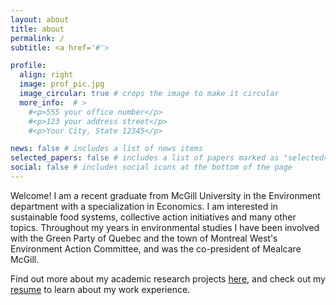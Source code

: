 ```yaml
---
layout: about
title: about
permalink: /
subtitle: <a href='#'>

profile:
  align: right
  image: prof_pic.jpg
  image_circular: true # crops the image to make it circular
  more_info:  # >
    #<p>555 your office number</p>
    #<p>123 your address street</p>
    #<p>Your City, State 12345</p>

news: false # includes a list of news items
selected_papers: false # includes a list of papers marked as "selected={true}"
social: false # includes social icons at the bottom of the page
---
```


Welcome! I am a recent graduate from McGill University in the Environment department with a specialization in Economics. I am interested in sustainable food systems, collective action initiatives and many other topics. Throughout my years in environmental studies I have been involved with the Green Party of Quebec and the town of Montreal West's Environment Action Committee, and was the co-president of Mealcare McGill. 

Find out more about my academic research projects [here](/research/), and check out my [resume](/cv/) to learn about my work experience. 